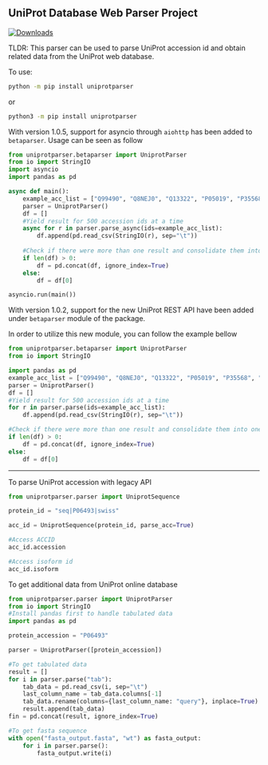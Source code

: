 UniProt Database Web Parser Project
--
[![Downloads](https://static.pepy.tech/personalized-badge/uniprotparser?period=total&units=international_system&left_color=black&right_color=orange&left_text=Downloads)](https://pepy.tech/project/uniprotparser)


TLDR: This parser can be used to parse UniProt accession id and obtain related data from the UniProt web database.

To use:

```bash
python -m pip install uniprotparser
```
or 

```bash
python3 -m pip install uniprotparser
```

With version 1.0.5, support for asyncio through `aiohttp` has been added to `betaparser`. Usage can be seen as follow

```python
from uniprotparser.betaparser import UniprotParser
from io import StringIO
import asyncio
import pandas as pd

async def main():
    example_acc_list = ["Q99490", "Q8NEJ0", "Q13322", "P05019", "P35568", "Q15323"]
    parser = UniprotParser()
    df = []
    #Yield result for 500 accession ids at a time
    async for r in parser.parse_async(ids=example_acc_list):
        df.append(pd.read_csv(StringIO(r), sep="\t"))
    
    #Check if there were more than one result and consolidate them into one dataframe
    if len(df) > 0:
        df = pd.concat(df, ignore_index=True)
    else:
        df = df[0]

asyncio.run(main())
```

With version 1.0.2, support for the new UniProt REST API have been added under `betaparser` module of the package.

In order to utilize this new module, you can follow the example bellow

```python
from uniprotparser.betaparser import UniprotParser
from io import StringIO

import pandas as pd
example_acc_list = ["Q99490", "Q8NEJ0", "Q13322", "P05019", "P35568", "Q15323"]
parser = UniprotParser()
df = []
#Yield result for 500 accession ids at a time
for r in parser.parse(ids=example_acc_list):
    df.append(pd.read_csv(StringIO(r), sep="\t"))

#Check if there were more than one result and consolidate them into one dataframe
if len(df) > 0:
    df = pd.concat(df, ignore_index=True)
else:
    df = df[0]


```

---
To parse UniProt accession with legacy API

```python
from uniprotparser.parser import UniprotSequence

protein_id = "seq|P06493|swiss"

acc_id = UniprotSequence(protein_id, parse_acc=True)

#Access ACCID
acc_id.accession

#Access isoform id
acc_id.isoform
```

To get additional data from UniProt online database

```python
from uniprotparser.parser import UniprotParser
from io import StringIO
#Install pandas first to handle tabulated data
import pandas as pd

protein_accession = "P06493"

parser = UniprotParser([protein_accession])

#To get tabulated data
result = []
for i in parser.parse("tab"):
    tab_data = pd.read_csv(i, sep="\t")
    last_column_name = tab_data.columns[-1]
    tab_data.rename(columns={last_column_name: "query"}, inplace=True)
    result.append(tab_data)
fin = pd.concat(result, ignore_index=True)

#To get fasta sequence
with open("fasta_output.fasta", "wt") as fasta_output:
    for i in parser.parse():
        fasta_output.write(i)
```

